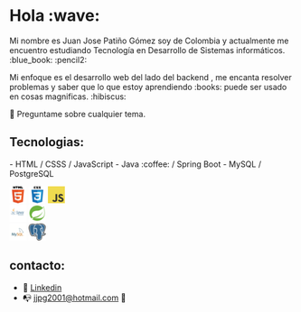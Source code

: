 <h1>Hola :wave:</h1>

<p>Mi nombre es Juan Jose Patiño Gómez soy de Colombia y actualmente me encuentro estudiando Tecnología en Desarrollo de Sistemas informáticos. :blue_book: :pencil2:</p>
<p>Mi enfoque es el desarrollo web del lado del backend , me encanta resolver problemas y saber que lo que estoy aprendiendo :books: puede ser usado en cosas magnificas. :hibiscus:</p>

:speech_balloon: Preguntame sobre cualquier tema.

<h2> Tecnologias:</h2>
- HTML / CSSS / JavaScript
- Java :coffee: / Spring Boot
- MySQL / PostgreSQL

<span><img src="https://raw.githubusercontent.com/github/explore/80688e429a7d4ef2fca1e82350fe8e3517d3494d/topics/html/html.png" width="30px"></span>
<span><img src="https://raw.githubusercontent.com/github/explore/80688e429a7d4ef2fca1e82350fe8e3517d3494d/topics/css/css.png" width="30px"></span>
<span><img src="https://raw.githubusercontent.com/github/explore/80688e429a7d4ef2fca1e82350fe8e3517d3494d/topics/javascript/javascript.png" width="30px"></span>
<br>
<span><img src="https://raw.githubusercontent.com/github/explore/80688e429a7d4ef2fca1e82350fe8e3517d3494d/topics/java/java.png" width="30px"></span>
<span><img src="https://raw.githubusercontent.com/github/explore/80688e429a7d4ef2fca1e82350fe8e3517d3494d/topics/spring-boot/spring-boot.png" width="30px"></span>
<br>
<span><img src="https://raw.githubusercontent.com/github/explore/80688e429a7d4ef2fca1e82350fe8e3517d3494d/topics/mysql/mysql.png" width="30px"></span>
<span><img src="https://raw.githubusercontent.com/github/explore/80688e429a7d4ef2fca1e82350fe8e3517d3494d/topics/postgresql/postgresql.png" width="30px"></span>

<h2>contacto:</h2>

- :briefcase: [Linkedin](https://www.linkedin.com/in/juan-jos%C3%A9-pati%C3%B1o-g%C3%B3mez-9a6a19222/)
- :mailbox_with_no_mail: jjpg2001@hotmail.com :email:
